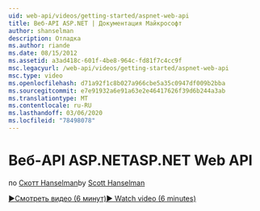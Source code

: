 ```yaml
---
uid: web-api/videos/getting-started/aspnet-web-api
title: Веб-API ASP.NET | Документация Майкрософт
author: shanselman
description: Отладка
ms.author: riande
ms.date: 08/15/2012
ms.assetid: a3ad418c-601f-4be8-964c-fd81f7c4cc9f
msc.legacyurl: /web-api/videos/getting-started/aspnet-web-api
msc.type: video
ms.openlocfilehash: d71a92f1c8b027a966cbe5a35c0947df009b2bba
ms.sourcegitcommit: e7e91932a6e91a63e2e46417626f39d6b244a3ab
ms.translationtype: MT
ms.contentlocale: ru-RU
ms.lasthandoff: 03/06/2020
ms.locfileid: "78498078"
---
```

# <a name="aspnet-web-api"></a><span data-ttu-id="0f68b-103">Веб-API ASP.NET</span><span class="sxs-lookup"><span data-stu-id="0f68b-103">ASP.NET Web API</span></span>

<span data-ttu-id="0f68b-104">по [Скотт Hanselman](https://github.com/shanselman)</span><span class="sxs-lookup"><span data-stu-id="0f68b-104">by [Scott Hanselman](https://github.com/shanselman)</span></span>

[<span data-ttu-id="0f68b-105">&#9654;Смотреть видео (6 минут)</span><span class="sxs-lookup"><span data-stu-id="0f68b-105">&#9654; Watch video (6 minutes)</span></span>](https://channel9.msdn.com/Blogs/ASP-NET-Site-Videos/aspnet-web-api)
